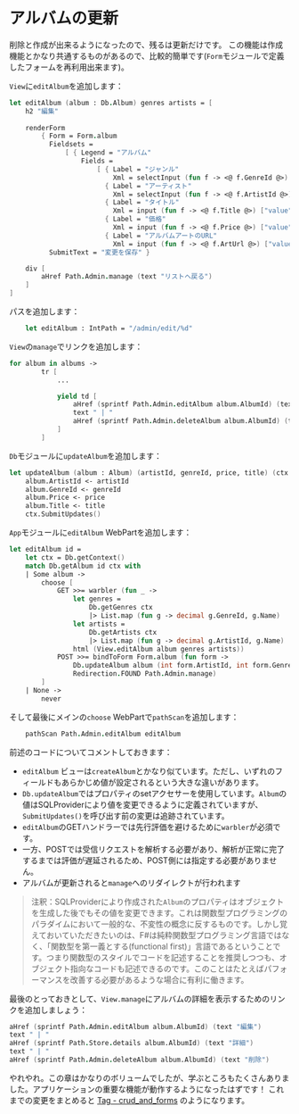 # アルバムの更新

削除と作成が出来るようになったので、残るは更新だけです。
この機能は作成機能とかなり共通するものがあるので、比較的簡単です(`Form`モジュールで定義したフォームを再利用出来ます)。

`View`に`editAlbum`を追加します：

```fsharp
let editAlbum (album : Db.Album) genres artists = [ 
    h2 "編集"
        
    renderForm
        { Form = Form.album
          Fieldsets = 
              [ { Legend = "アルバム"
                  Fields = 
                      [ { Label = "ジャンル"
                          Xml = selectInput (fun f -> <@ f.GenreId @>) genres (Some (decimal album.GenreId)) }
                        { Label = "アーティスト"
                          Xml = selectInput (fun f -> <@ f.ArtistId @>) artists (Some (decimal album.ArtistId))}
                        { Label = "タイトル"
                          Xml = input (fun f -> <@ f.Title @>) ["value", album.Title] }
                        { Label = "価格"
                          Xml = input (fun f -> <@ f.Price @>) ["value", formatDec album.Price] }
                        { Label = "アルバムアートのURL"
                          Xml = input (fun f -> <@ f.ArtUrl @>) ["value", "/placeholder.gif"] } ] } ]
          SubmitText = "変更を保存" }

    div [
        aHref Path.Admin.manage (text "リストへ戻る")
    ]
]
```

パスを追加します：

```fsharp
    let editAlbum : IntPath = "/admin/edit/%d"    
```

`View`の`manage`でリンクを追加します：

```fsharp
for album in albums -> 
        tr [
            ...

            yield td [
                aHref (sprintf Path.Admin.editAlbum album.AlbumId) (text "編集")
                text " | "
                aHref (sprintf Path.Admin.deleteAlbum album.AlbumId) (text "削除")
            ]
        ]
```

`Db`モジュールに`updateAlbum`を追加します：

```fsharp
let updateAlbum (album : Album) (artistId, genreId, price, title) (ctx : DbContext) =
    album.ArtistId <- artistId
    album.GenreId <- genreId
    album.Price <- price
    album.Title <- title
    ctx.SubmitUpdates()
```

`App`モジュールに`editAlbum` WebPartを追加します：

```fsharp
let editAlbum id =
    let ctx = Db.getContext()
    match Db.getAlbum id ctx with
    | Some album ->
        choose [
            GET >>= warbler (fun _ ->
                let genres = 
                    Db.getGenres ctx 
                    |> List.map (fun g -> decimal g.GenreId, g.Name)
                let artists = 
                    Db.getArtists ctx
                    |> List.map (fun g -> decimal g.ArtistId, g.Name)
                html (View.editAlbum album genres artists))
            POST >>= bindToForm Form.album (fun form ->
                Db.updateAlbum album (int form.ArtistId, int form.GenreId, form.Price, form.Title) ctx
                Redirection.FOUND Path.Admin.manage)
        ]
    | None -> 
        never
```

そして最後にメインの`choose` WebPartで`pathScan`を追加します：

```fsharp
    pathScan Path.Admin.editAlbum editAlbum
```

前述のコードについてコメントしておきます：

- `editAlbum` ビューは`createAlbum`とかなり似ています。ただし、いずれのフィールドもあらかじめ値が設定されるという大きな違いがあります。
- `Db.updateAlbum`ではプロパティのsetアクセサーを使用しています。`Album`の値はSQLProviderにより値を変更できるように定義されていますが、`SubmitUpdates()`を呼び出す前の変更は追跡されています。
- `editAlbum`のGETハンドラーでは先行評価を避けるために`warbler`が必須です。
- 一方、POSTでは受信リクエストを解析する必要があり、解析が正常に完了するまでは評価が遅延されるため、POST側には指定する必要がありません。
- アルバムが更新されると`manage`へのリダイレクトが行われます

> 注釈：SQLProviderにより作成された`Album`のプロパティはオブジェクトを生成した後でもその値を変更できます。これは関数型プログラミングのパラダイムにおいて一般的な、不変性の概念に反するものです。しかし覚えておいていただきたいのは、F#は純粋関数型プログラミング言語ではなく、「関数型を第一義とする(functional first)」言語であるということです。つまり関数型のスタイルでコードを記述することを推奨しつつも、オブジェクト指向なコードも記述できるのです。このことはたとえばパフォーマンスを改善する必要があるような場合に有利に働きます。

最後のとっておきとして、`View.manage`にアルバムの詳細を表示するためのリンクを追加しましょう：

```fsharp
aHref (sprintf Path.Admin.editAlbum album.AlbumId) (text "編集")
text " | "
aHref (sprintf Path.Store.details album.AlbumId) (text "詳細")
text " | "
aHref (sprintf Path.Admin.deleteAlbum album.AlbumId) (text "削除")
```

やれやれ。この章はかなりのボリュームでしたが、学ぶところもたくさんありました。アプリケーションの重要な機能が動作するようになったはずです！
これまでの変更をまとめると [Tag - crud_and_forms](https://github.com/theimowski/SuaveMusicStore/tree/crud_and_forms) のようになります。
